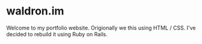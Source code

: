 # waldron.im

Welcome to my portfolio website. Origionally we this using HTML / CSS. I've decided to rebuild it using Ruby on Rails.